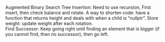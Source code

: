 Augmented Binary Search Tree
Insertion: Need to use recursion, First insert, then check balance and rotate. A way to shorten code: have a function that returns height and deals with when a child is “nullptr”. 
Store weight: update weight after each rotation.  
Find Successor: Keep going right until finding an element that is bigger (if you cannot find, then no successor), then go left. 
